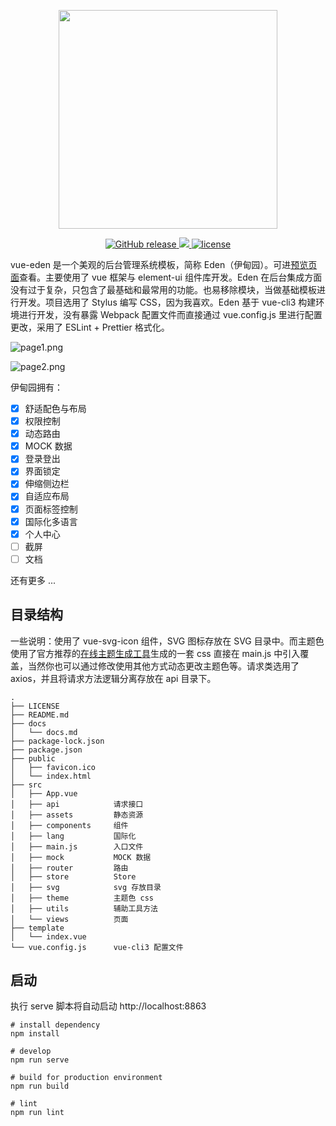 <p align="center">
  <img width="350px" src="https://i.loli.net/2018/05/29/5b0d534fb41a8.png">
</p>

<p align="center">
  <a href="https://travis-ci.org/Sakuyakun/vue-eden">
    <img src="https://img.shields.io/travis/Sakuyakun/vue-eden.svg?style=flat-square" alt="GitHub release">
  </a>
  <a href="https://www.codacy.com/app/Sakuyakun/vue-eden?utm_source=github.com&amp;utm_medium=referral&amp;utm_content=Sakuyakun/vue-eden&amp;utm_campaign=Badge_Grade">
    <img src="https://img.shields.io/codacy/grade/7f511c51cd5b4f42bf930e2bbd187e3c.svg?style=flat-square">
  </a>
  <a href="https://github.com/Sakuyakun/vue-eden/blob/master/LICENSE">
    <img src="https://img.shields.io/github/license/Sakuyakun/vue-eden.svg?style=flat-square" alt="license">
  </a>
</p>

vue-eden 是一个美观的后台管理系统模板，简称 Eden（伊甸园）。可进[预览页面](https://sakuyakun.github.io/vue-eden/)查看。主要使用了 vue 框架与 element-ui 组件库开发。Eden 在后台集成方面没有过于复杂，只包含了最基础和最常用的功能。也易移除模块，当做基础模板进行开发。项目选用了 Stylus 编写 CSS，因为我喜欢。Eden 基于 vue-cli3 构建环境进行开发，没有暴露 Webpack 配置文件而直接通过 vue.config.js 里进行配置更改，采用了 ESLint + Prettier 格式化。

![page1.png](https://i.loli.net/2018/05/27/5b0a3fb50dc2b.png)

![page2.png](https://i.loli.net/2018/05/27/5b0a3fbb7f9f5.png)

伊甸园拥有：

- [x] 舒适配色与布局
- [x] 权限控制
- [x] 动态路由
- [x] MOCK 数据
- [x] 登录登出
- [x] 界面锁定
- [x] 伸缩侧边栏
- [x] 自适应布局
- [x] 页面标签控制
- [x] 国际化多语言
- [x] 个人中心
- [ ] 截屏
- [ ] 文档

还有更多 ...

## 目录结构

一些说明：使用了 vue-svg-icon 组件，SVG 图标存放在 SVG 目录中。而主题色使用了官方推荐的[在线主题生成工具](https://elementui.github.io/theme-chalk-preview)生成的一套 css 直接在 main.js 中引入覆盖，当然你也可以通过修改使用其他方式动态更改主题色等。请求类选用了 axios，并且将请求方法逻辑分离存放在 api 目录下。

```
.
├── LICENSE
├── README.md
├── docs
│   └── docs.md
├── package-lock.json
├── package.json
├── public
│   ├── favicon.ico
│   └── index.html
├── src
│   ├── App.vue         
│   ├── api            请求接口
│   ├── assets         静态资源
│   ├── components     组件
│   ├── lang           国际化
│   ├── main.js        入口文件
│   ├── mock           MOCK 数据
│   ├── router         路由
│   ├── store          Store
│   ├── svg            svg 存放目录
│   ├── theme          主题色 css
│   ├── utils          辅助工具方法
│   └── views          页面
├── template
│   └── index.vue
└── vue.config.js      vue-cli3 配置文件
```

## 启动

执行 serve 脚本将自动启动 http://localhost:8863

```
# install dependency
npm install

# develop
npm run serve 

# build for production environment
npm run build

# lint
npm run lint
```
